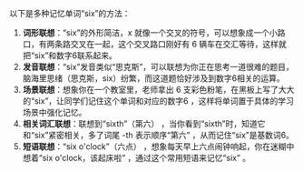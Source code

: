 以下是多种记忆单词“six”的方法：
1. **词形联想**：“six”的外形简洁，x 就像一个交叉的符号，可以想象成一个小路口，有两条路交叉在一起，这个交叉路口刚好有 6 辆车在交汇等待，这样就把“six”和数字6联系起来。
2. **发音联想**：“six”发音类似“思克斯”，可以联想为你正在思考一道很难的题目，脑海里思绪（思克斯，six）纷繁，而这道题恰好涉及到数字6相关的运算。 
3. **场景联想**：想象你在一个教室里，老师拿出 6 支彩色粉笔，在黑板上写了大大的“six”，让同学们记住这个单词和对应的数字6 ，这样将单词置于具体的学习场景中强化记忆。 
4. **相关词汇联想**：联想到“sixth”（第六） ，当你看到“sixth”时，知道它和“six”紧密相关，多了词尾 -th 表示顺序“第六” ，从而记住“six”是基数词6。
5. **短语联想**：“six o'clock”（六点） ，想象每天早上六点闹钟响起，你在迷糊中想着“six o'clock，该起床啦” ，通过这个常用短语来记忆“six” 。 